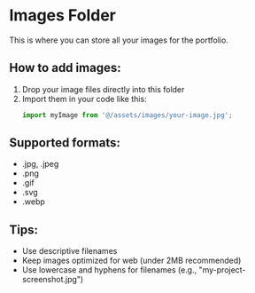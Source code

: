 # Images Folder

This is where you can store all your images for the portfolio.

## How to add images:
1. Drop your image files directly into this folder
2. Import them in your code like this:
   ```typescript
   import myImage from '@/assets/images/your-image.jpg';
   ```

## Supported formats:
- .jpg, .jpeg
- .png
- .gif
- .svg
- .webp

## Tips:
- Use descriptive filenames
- Keep images optimized for web (under 2MB recommended)
- Use lowercase and hyphens for filenames (e.g., "my-project-screenshot.jpg")